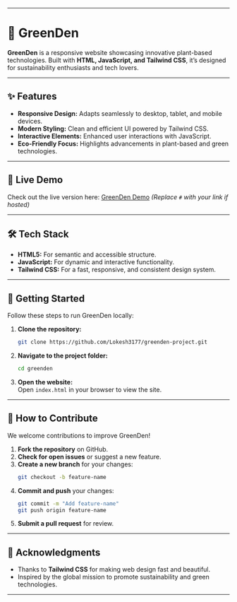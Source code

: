 
---

# 🌿 GreenDen  

**GreenDen** is a responsive website showcasing innovative plant-based technologies. Built with **HTML, JavaScript, and Tailwind CSS**, it’s designed for sustainability enthusiasts and tech lovers.  

---

## ✨ Features  
- **Responsive Design:** Adapts seamlessly to desktop, tablet, and mobile devices.  
- **Modern Styling:** Clean and efficient UI powered by Tailwind CSS.  
- **Interactive Elements:** Enhanced user interactions with JavaScript.  
- **Eco-Friendly Focus:** Highlights advancements in plant-based and green technologies.  

---

## 🚀 Live Demo  
Check out the live version here: [GreenDen Demo](#) *(Replace `#` with your link if hosted)*  

---

## 🛠 Tech Stack  
- **HTML5:** For semantic and accessible structure.  
- **JavaScript:** For dynamic and interactive functionality.  
- **Tailwind CSS:** For a fast, responsive, and consistent design system.  

---

## 📌 Getting Started  

Follow these steps to run GreenDen locally:  

1. **Clone the repository:**  
   ```bash  
   git clone https://github.com/Lokesh3177/greenden-project.git  
   ```  

2. **Navigate to the project folder:**  
   ```bash  
   cd greenden  
   ```  

3. **Open the website:**  
   Open `index.html` in your browser to view the site.  

---

## 🌱 How to Contribute  

We welcome contributions to improve GreenDen!  

1. **Fork the repository** on GitHub.  
2. **Check for open issues** or suggest a new feature.  
3. **Create a new branch** for your changes:  
   ```bash  
   git checkout -b feature-name  
   ```  
4. **Commit and push** your changes:  
   ```bash  
   git commit -m "Add feature-name"  
   git push origin feature-name  
   ```  
5. **Submit a pull request** for review.  

---

## 💚 Acknowledgments  

- Thanks to **Tailwind CSS** for making web design fast and beautiful.  
- Inspired by the global mission to promote sustainability and green technologies.  

---

